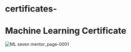 # certificates-
# Machine Learning Certificate 
![ML seven mentor_page-0001](https://github.com/polpratik68/certificates-/assets/132188237/fba4a3f5-b99a-4573-81ef-b3ee08d8f926)

#
